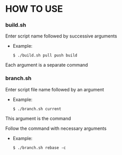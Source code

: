 # HOW TO USE

### build.sh

Enter script name followed by successive arguments
- Example:
    ```
    $ ./build.sh pull push build
    ```

Each argument is a separate command


### branch.sh

Enter script file name followed by an argument
- Example:
    ```
    $ ./branch.sh current
    ```
This argument is the command

Follow the command with necessary arguments
- Example:
    ```
    $ ./branch.sh rebase -c
    ```